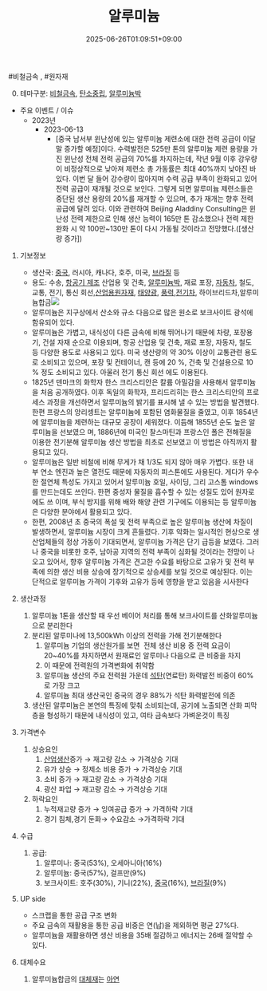 ﻿---
title: "알루미늄"
date: 2025-06-26T01:09:51+09:00
lastmod: 2025-06-26T01:09:51+09:00
type: docs
sidebar:
  open: true
weight: 2
---
<div style="display:none">
  <meta property="article:published_time" content="2025-06-25T16:09:51Z" />
  <meta property="article:modified_time" content="2025-06-25T16:09:51Z" />
</div>
#비철금속 , #원자재 

0. 테마구분: [비철금속](/industry-study/비철금속/), [탄소중립](/industry-study/탄소중립/), [알루미늄박](/industry-study/알루미늄박/)

- 주요 이벤트 / 이슈
	- 2023년
		 - 2023-06-13
			-  [중국 남서부 윈난성에 있는 알루미늄 제련소에 대한 전력 공급이 이달 말 증가할 예정]이다. 수력발전은 525만 톤의 알루미늄 제련 용량을 가진 윈난성 전체  전력 공급의 70%를 차지하는데, 작년 9월 이후 강우량이 비정상적으로 낮아져 제련소 총 가동률은 최대 40%까지 낮아진 바 있다. 이번 달 들어 강수량이 많아지며 수력 공급 부족이 완화되고 있어 전력 공급이 재개될 것으로 보인다. 그렇게 되면 알루미늄 제련소들은 중단된 생산 용량의 20%를 재개할 수 있으며, 추가 재개는 향후 전력 공급에 달려 있다. 이와 관련하여 Beijing Aladdiny Consulting은 윈난성 전력 제한으로 인해 생산 능력이 165만 톤 감소했으나 전력 제한 완화 시 약 100만~130만 톤이 다시 가동될 것이라고 전망했다.([생산량 증가])

1. 기보정보
	- 생산국: [중국](/industry-study/4국가중국/), 러시아, 캐나다, 호주, 미국, [브라질](/industry-study/브라질/) 등
	- 용도: 수송, [항공기 제조](/industry-study/항공기-제조/) 산업용 및 건축, [알루미늄박](/industry-study/알루미늄박/), 재료 포장, [자동차](/industry-study/자동차/), 철도, 교통, 전기, 통신 회선,[산업용원자재](/industry-study/산업용원자재/), [태양광](/industry-study/태양광/), [풍력](/industry-study/풍력/),[전기차](/industry-study/2산업자동차-산업전기차/), 하이브리드차,알루미늄합금![](https://i.imgur.com/HN7aJyu.png)
	- 알루미늄은 지구상에서 산소와 규소 다음으로 많은 원소로 보크사이트 광석에 함유되어 있다.
	- 알루미늄은 가볍고, 내식성이 다른 금속에 비해 뛰어나기 때문에 차량, 포장용기, 건설 자재 순으로 이용되며, 항공 산업용 및 건축, 재료 포장, 자동자, 철도 등 다양한 용도로 사용되고 있다. 미국 생산량의 약 30% 이상이 교통관련 용도로 소비되고 있으며, 포장 및 컨테이너, 캔 등에 20 %, 건축 및 건설용으로 10 % 정도 소비되고 있다. 아울러 전기 통신 회선 에도 이용된다.
	- 1825년 덴마크의 화학자 한스 크리스티안은 칼륨 아밀감을 사용해서 알루미늄을 처음 공개하였다. 이후 독일의 화학자, 프리드리히는 한스 크리스티안의 프로세스 과정을 개선하면서 알루미늄의 밝기를 표시해 낼 수 있는 방법을 발견했다. 한편 프랑스의 앙리셍트는 알루미늄에 포함된 염화물질을 줄였고, 이후 1854년에 알루미늄을 제련하는 대규모 공장이 세워졌다. 이듬해 1855년 순도 높은 알루미늄을 선보였으 며, 1886년에 미국인 찰스마틴과 프랑스인 폴은 전해질을 이용한 전기분해 알루미늄 생산 방법을 최초로 선보였고 이 방법은 아직까지 활용되고 있다. 
	- 알루미늄은 일반 비철에 비해 무게가 채 1/3도 되지 않아 매우 가볍다. 또한 내부 연소 엔진과 높은 열전도 때문에 자동자의 피스톤에도 사용된다. 게다가 우수한 절연체 특성도 가지고 있어서 알루미늄 호일, 사이딩, 그리 고스톰 windows를 만드는데도 쓰인다. 한편 중성자 물질을 흡수할 수 있는 성질도 있어 원자로에도 쓰 이며, 부식 방지를 위해 배와 해양 관련 기구에도 이용되는 등 알루미늄은 다양한 분야에서 활용되고 있다. 
	- 한편, 2008년 초 중국의 폭설 및 전력 부족으로 높은 알루미늄 생산에 차질이 발생하면서, 알루미늄 시장이 크게 흔들렸다. 기후 악화는 일시적인 현상으로 생산업체들의 정상 가동이 기대되면서, 알루미늄 가격은 단기 급등을 보였다. 그러나 중국을 비롯한 호주, 남아공 지역의 전력 부족이 심화될 것이라는 전망이 나오고 있어서, 향후 알루미늄 가격은 견고한 수요를 바탕으로 고유가 및 전력 부족에 의한 생산 비용 상승에 장기적으로 상승세를 보일 것으로 예상된다. 이는 단적으로 알루미늄 가격이 기후와 고유가 등에 영향을 받고 있음을 시사한다

1. 생산과정
	1. 알루미늄 1톤을 생산할 때 우선 베이어 처리를 통해 보크사이트를 산화알루미늄으로 분리한다
	2. 분리된 알루미나에 13,500kWh 이상의 전력을 가해 전기분해한다
		1. 알루미늄 기업의 생산원가를 보면  전체 생산 비용 중 전력 요금이 20~40%를 차지하면서 원재료인 알루미나 다음으로 큰 비중을 차지
		2. 이 때문에 전력원의 가격변화에 취약함
		3. 알루미늄 생산의 주요 전력원 가운데 [석탄](/industry-study/석탄/)(연료탄) 화력발전 비중이 60%로 가장 크고
		4. 알루미늄 최대 생산국인 중국의 경우 88%가 석탄 화력발전에 의존 
	3. 생산된 알루미늄은 본연의 특징에 맞춰 소비되는데, 공기에 노출되면 산화 피막층을 형성하기 때문에 내식성이 있고, 여타 금속보다 가벼운것이 특징

1. 가격변수
	1. 상승요인
		1. [산업생산](/industry-study/산업생산/)증가 → 재고량 감소 → 가격상승 기대 
		2. 유가 상승 → 정제소 비용 증가 → 가격상승 기대
		3. 소비 증가 → 재고량 감소 → 가격상승 기대 
		4. 광산 파업 → 재고량 감소 → 가격상승 기대
	2. 하락요인
		1. 누적재고량 증가 → 잉여공급 증가 → 가격하락 기대
		2. 경기 침체,경기 둔화→ 수요감소 →가격하락 기대

2. 수급
	1. 공급: 
		1. 알루미나: 중국(53%), 오세아니아(16%)
		2. 알루미늄: 중국(57%), 걸프만(9%)
		3. 보크사이트: 호주(30%), 기니(22%), [중국](/industry-study/4국가중국/)(16%), [브라질](/industry-study/브라질/)(9%)

3. UP side
	- 스크랩을 통한 공급 구조 변화 
	- 주요 금속의 재활용을 통한 공급 비중은 연(납)을 제외하면 평균 27%다. 
	- 알루미늄을 재활용하면 생산 비용을 35배 절감하고 에너지는 26배 절약할 수 있다.

4. 대체수요
	1. 알루미늄합금의 [대체재](/industry-study/대체재/)는 [아연](/industry-study/아연/)
